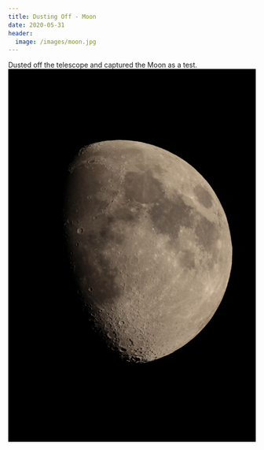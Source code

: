 ```yaml
---
title: Dusting Off - Moon
date: 2020-05-31
header:
  image: /images/moon.jpg
---
```

Dusted off the telescope and captured the Moon as a test.
![Moon Image](/images/moon.jpg)

